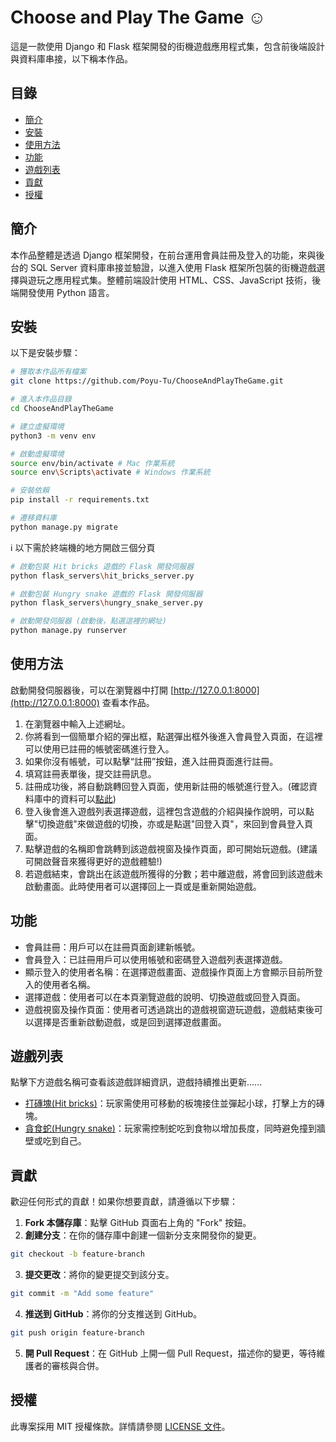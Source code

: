 # Choose and Play The Game ☺️

這是一款使用 Django 和 Flask 框架開發的街機遊戲應用程式集，包含前後端設計與資料庫串接，以下稱本作品。

## 目錄

- [簡介](#簡介)
- [安裝](#安裝)
- [使用方法](#使用方法)
- [功能](#功能)
- [遊戲列表](#遊戲列表)
- [貢獻](#貢獻)
- [授權](#授權)

## 簡介

本作品整體是透過 Django 框架開發，在前台運用會員註冊及登入的功能，來與後台的 SQL Server 資料庫串接並驗證，以進入使用 Flask 框架所包裝的街機遊戲選擇與遊玩之應用程式集。整體前端設計使用 HTML、CSS、JavaScript 技術，後端開發使用 Python 語言。

## 安裝

以下是安裝步驟：

```bash
# 獲取本作品所有檔案
git clone https://github.com/Poyu-Tu/ChooseAndPlayTheGame.git
```
```bash
# 進入本作品目錄
cd ChooseAndPlayTheGame
```
```bash
# 建立虛擬環境
python3 -m venv env
```
```bash
# 啟動虛擬環境
source env/bin/activate # Mac 作業系統
source env\Scripts\activate # Windows 作業系統
```
```bash
# 安裝依賴
pip install -r requirements.txt
```
```bash
# 遷移資料庫
python manage.py migrate
```
ℹ️ 以下需於終端機的地方開啟三個分頁
```bash
# 啟動包裝 Hit bricks 遊戲的 Flask 開發伺服器
python flask_servers\hit_bricks_server.py
```
```bash
# 啟動包裝 Hungry snake 遊戲的 Flask 開發伺服器
python flask_servers\hungry_snake_server.py
```
```bash
# 啟動開發伺服器 (啟動後，點選這裡的網址)
python manage.py runserver
```

## 使用方法

啟動開發伺服器後，可以在瀏覽器中打開 [http://127.0.0.1:8000](http://127.0.0.1:8000) 查看本作品。

1. 在瀏覽器中輸入上述網址。
2. 你將看到一個簡單介紹的彈出框，點選彈出框外後進入會員登入頁面，在這裡可以使用已註冊的帳號密碼進行登入。
3. 如果你沒有帳號，可以點擊“註冊”按鈕，進入註冊頁面進行註冊。
4. 填寫註冊表單後，提交註冊訊息。
5. 註冊成功後，將自動跳轉回登入頁面，使用新註冊的帳號進行登入。(確認資料庫中的資料可以[點此](HowToSearchDBdata.md))
6. 登入後會進入遊戲列表選擇遊戲，這裡包含遊戲的介紹與操作說明，可以點擊"切換遊戲"來做遊戲的切換，亦或是點選"回登入頁"，來回到會員登入頁面。
7. 點擊遊戲的名稱即會跳轉到該遊戲視窗及操作頁面，即可開始玩遊戲。(建議可開啟聲音來獲得更好的遊戲體驗!)
8. 若遊戲結束，會跳出在該遊戲所獲得的分數；若中離遊戲，將會回到該遊戲未啟動畫面。此時使用者可以選擇回上一頁或是重新開始遊戲。

## 功能

- 會員註冊：用戶可以在註冊頁面創建新帳號。
- 會員登入：已註冊用戶可以使用帳號和密碼登入遊戲列表選擇遊戲。
- 顯示登入的使用者名稱：在選擇遊戲畫面、遊戲操作頁面上方會顯示目前所登入的使用者名稱。
- 選擇遊戲：使用者可以在本頁瀏覽遊戲的說明、切換遊戲或回登入頁面。
- 遊戲視窗及操作頁面：使用者可透過跳出的遊戲視窗遊玩遊戲，遊戲結束後可以選擇是否重新啟動遊戲，或是回到選擇遊戲畫面。

## 遊戲列表

點擊下方遊戲名稱可查看該遊戲詳細資訊，遊戲持續推出更新......

- [打磚塊(Hit bricks)](Hit_bricks.md)：玩家需使用可移動的板塊接住並彈起小球，打擊上方的磚塊。
- [貪食蛇(Hungry snake)](Hungry_snake.md)：玩家需控制蛇吃到食物以增加長度，同時避免撞到牆壁或吃到自己。

## 貢獻

歡迎任何形式的貢獻！如果你想要貢獻，請遵循以下步驟：

1. **Fork 本儲存庫**：點擊 GitHub 頁面右上角的 "Fork" 按鈕。
2. **創建分支**：在你的儲存庫中創建一個新分支來開發你的變更。
```bash
git checkout -b feature-branch
```
3. **提交更改**：將你的變更提交到該分支。
```bash
git commit -m "Add some feature"
```
4. **推送到 GitHub**：將你的分支推送到 GitHub。
```bash
git push origin feature-branch
```
5. **開 Pull Request**：在 GitHub 上開一個 Pull Request，描述你的變更，等待維護者的審核與合併。

## 授權

此專案採用 MIT 授權條款。詳情請參閱 [LICENSE 文件](LICENSE)。
